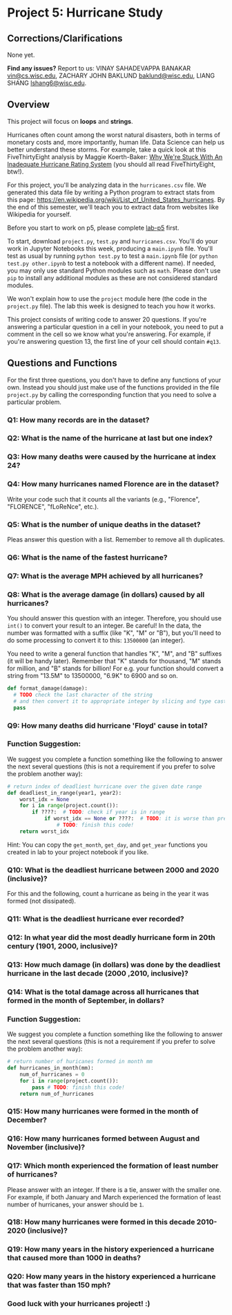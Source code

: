 # Project 5: Hurricane Study
<!-- ## Under Construction. Dont start working on it before release -->


## Corrections/Clarifications

None yet.

**Find any issues?** Report to us: VINAY SAHADEVAPPA BANAKAR <vin@cs.wisc.edu>, ZACHARY JOHN BAKLUND <baklund@wisc.edu>, LIANG SHANG <lshang6@wisc.edu>.

## Overview
This project will focus on **loops** and **strings**.

Hurricanes often count among the worst natural disasters, both in terms of
monetary costs and, more importantly, human life.  Data Science can
help us better understand these storms.  For example, take a quick
look at this FiveThirtyEight analysis by Maggie Koerth-Baker:
[Why We're Stuck With An Inadequate Hurricane Rating System](https://fivethirtyeight.com/features/why-were-stuck-with-an-inadequate-hurricane-rating-system/)
(you should all read FiveThirtyEight, btw!).

For this project, you'll be analyzing data in the `hurricanes.csv`
file.  We generated this data file by writing a Python program to
extract stats from this page:
https://en.wikipedia.org/wiki/List_of_United_States_hurricanes.  By
the end of this semester, we'll teach you to extract data from
websites like Wikipedia for yourself.

Before you start to work on p5, please complete [lab-p5](https://github.com/msyamkumar/cs220-f20-projects/tree/master/lab-p5) first.

 To start,
download `project.py`, `test.py` and `hurricanes.csv`.  You'll do your
work in Jupyter Notebooks this week, producing a `main.ipynb` file.
You'll test as usual by running `python test.py` to test a
`main.ipynb` file (or `python test.py other.ipynb` to test a notebook
with a different name). If needed, you may only use standard Python modules such as `math`. Please don't use `pip` to install any additional modules as these are not considered standard modules.

We won't explain how to use the `project` module here (the code in the
`project.py` file).  The lab this week is designed to teach you how it
works.

This project consists of writing code to answer 20 questions.  If
you're answering a particular question in a cell in your notebook, you
need to put a comment in the cell so we know what you're answering.
For example, if you're answering question 13, the first line of your
cell should contain `#q13`.

## Questions and Functions

For the first three questions, you don't have to define
any functions of your own. Instead you should just make use of the
functions provided in the file `project.py` by calling the corresponding
function that you need to solve a particular problem.

### Q1: How many records are in the dataset?

### Q2: What is the name of the hurricane at last but one index?

### Q3: How many deaths were caused by the hurricane at index 24?

### Q4: How many hurricanes named Florence are in the dataset?

Write your code such that it counts all the variants (e.g., "Florence",
"FLORENCE", "fLoReNce", etc.).

### Q5: What is the number of unique deaths in the dataset?

Pleas answer this question with a list. Remember to remove all th duplicates.

### Q6: What is the name of the fastest hurricane?

### Q7: What is the average MPH achieved by all hurricanes?

### Q8: What is the average damage (in dollars) caused by all hurricanes?

You should answer this question with an integer. Therefore, you should use `int()` to convert your result to an integer. Be careful! In the data, the number was formatted with a suffix (like "K", "M" or "B"), but
you'll need to do some processing to convert it to this: `13500000` (an integer).

You need to write a general function that
handles "K", "M", and "B" suffixes (it will be handy later).
Remember that "K" stands for thousand, "M" stands for million, and "B"
stands for billion!
For e.g. your function should convert a string from "13.5M" to 13500000,
"6.9K" to 6900 and so on.

```python
def format_damage(damage):
  # TODO check the last character of the string
  # and then convert it to appropriate integer by slicing and type casting
  pass
```

<!-- ### Q9: How much faster was the fastest hurricane compared to the average speed of all the hurricanes in the dataset?

You need to calculate the average mph speed of all hurricanes and subtract it from fastest mph speed. -->


<!-- ### Q10: How much damage (in dollars) was done by the hurricane Sandy? -->

### Q9: How many deaths did hurricane 'Floyd' cause in total?

### Function Suggestion:

We suggest you complete a function something like the following to
answer the next several questions (this is not a requirement if you
prefer to solve the problem another way):

```python
# return index of deadliest hurricane over the given date range
def deadliest_in_range(year1, year2):
    worst_idx = None
    for i in range(project.count()):
        if ????:  # TODO: check if year is in range
            if worst_idx == None or ????:  # TODO: it is worse than previous?
                # TODO: finish this code!
    return worst_idx
```

Hint: You can copy the `get_month`, `get_day`, and `get_year`
functions you created in lab to your project notebook if you like.

### Q10: What is the deadliest hurricane between 2000 and 2020 (inclusive)?

For this and the following, count a hurricane as being in the year it
was formed (not dissipated).

### Q11: What is the deadliest hurricane ever recorded?

### Q12: In what year did the most deadly hurricane form in 20th century (1901, 2000, inclusive)?

### Q13: How much damage (in dollars) was done by the deadliest hurricane in the last decade (2000 ,2010, inclusive)?

### Q14: What is the total damage across all hurricanes that formed in the month of September, in dollars?

### Function Suggestion:

We suggest you complete a function something like the following to
answer the next several questions (this is not a requirement if you
prefer to solve the problem another way):

```python
# return number of huricanes formed in month mm
def hurricanes_in_month(mm):
    num_of_hurricanes = 0
    for i in range(project.count()):
        pass # TODO: finish this code!
    return num_of_hurricanes
```

### Q15: How many hurricanes were formed in the month of December?

### Q16: How many hurricanes formed between August and November (inclusive)?

### Q17: Which month experienced the formation of least number of hurricanes? 

Please answer with an integer. If there is a tie, answer with the smaller one. For example, if both January and March experienced the formation of least number of hurricanes, your answer should be `1`.

### Q18: How many hurricanes were formed in this decade 2010-2020 (inclusive)?

### Q19: How many years in the history experienced a hurricane that caused more than 1000 in deaths?

### Q20: How many years in the history experienced a hurricane that was faster than 150 mph?

### Good luck with your hurricanes project! :)
